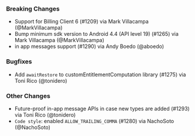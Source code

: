 ### Breaking Changes
* Support for Billing Client 6 (#1209) via Mark Villacampa (@MarkVillacampa)
* Bump minimum sdk version to Android 4.4 (API level 19) (#1265) via Mark Villacampa (@MarkVillacampa)
* in app messages support (#1290) via Andy Boedo (@aboedo)
### Bugfixes
* Add `awaitRestore` to customEntitlementComputation library (#1275) via Toni Rico (@tonidero)
### Other Changes
* Future-proof in-app message APIs in case new types are added (#1293) via Toni Rico (@tonidero)
* `Code style`: enabled `ALLOW_TRAILING_COMMA` (#1280) via NachoSoto (@NachoSoto)